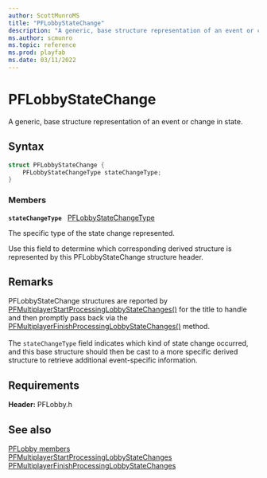 ```yaml
---
author: ScottMunroMS
title: "PFLobbyStateChange"
description: "A generic, base structure representation of an event or change in state."
ms.author: scmunro
ms.topic: reference
ms.prod: playfab
ms.date: 03/11/2022
---
```


# PFLobbyStateChange  

A generic, base structure representation of an event or change in state.  

## Syntax  
  
```cpp
struct PFLobbyStateChange {  
    PFLobbyStateChangeType stateChangeType;  
}  
```
  
### Members  
  
**`stateChangeType`** &nbsp; [PFLobbyStateChangeType](../enums/pflobbystatechangetype.md)  
  
The specific type of the state change represented.
  
Use this field to determine which corresponding derived structure is represented by this PFLobbyStateChange structure header.
  
## Remarks  
  
PFLobbyStateChange structures are reported by [PFMultiplayerStartProcessingLobbyStateChanges()](../functions/pfmultiplayerstartprocessinglobbystatechanges.md) for the title to handle and then promptly pass back via the [PFMultiplayerFinishProcessingLobbyStateChanges()](../functions/pfmultiplayerfinishprocessinglobbystatechanges.md) method. <br /><br /> The ```stateChangeType``` field indicates which kind of state change occurred, and this base structure should then be cast to a more specific derived structure to retrieve additional event-specific information.
  
## Requirements  
  
**Header:** PFLobby.h
  
## See also  
[PFLobby members](../pflobby_members.md)  
[PFMultiplayerStartProcessingLobbyStateChanges](../functions/pfmultiplayerstartprocessinglobbystatechanges.md)  
[PFMultiplayerFinishProcessingLobbyStateChanges](../functions/pfmultiplayerfinishprocessinglobbystatechanges.md)
  
  
